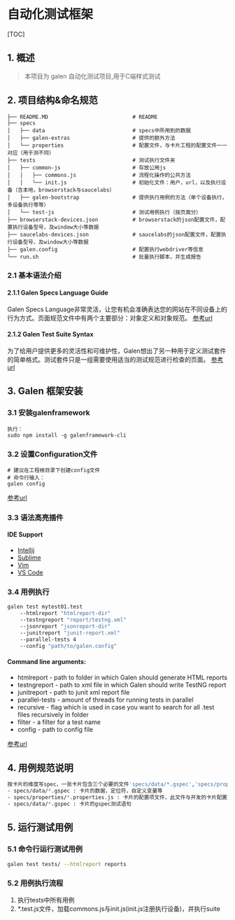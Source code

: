 # 自动化测试框架

[TOC]

## 1.  概述

> 本项目为 galen 自动化测试项目,用于C端样式测试




## 2. 项目结构&命名规范

```shell
├── README.MD							# README
├── specs		                             
│   ├── data                            # specs中所用到的数据
│   ├── galen-extras					# 提供的额外方法
│   └── properties                      # 配置文件，与卡片工程的配置文件一一对应（用于测不同）
├── tests								# 测试执行文件夹
│   ├── common-js                       # 存放公用js
│   │   ├── commons.js                  # 流程化操作的公共方法
│   │   └── init.js                     # 初始化文件：用户，url，以及执行设备（含本地，browserstack与saucelabs）
│   ├── galen-bootstrap                 # 提供执行用例的方法（单个设备执行，多设备执行等等）
│   └── test-js                         # 测试用例执行（按页面分）
├── browserstack-devices.json           # browserstack的json配置文件，配置执行设备型号，及window大小等数据
├── saucelabs-devices.json				# saucelabs的json配置文件，配置执行设备型号，及window大小等数据
├── galen.config						# 配置执行webdriver等信息
└── run.sh                              # 批量执行脚本，并生成报告
```


### 2.1 基本语法介绍
#### 2.1.1 Galen Specs Language Guide
Galen Specs Language非常灵活，让您有机会准确表达您的网站在不同设备上的行为方式。页面规范文件中有两个主要部分：对象定义和对象规范。
[参考url](http://galenframework.com/docs/reference-galen-spec-language-guide/)

#### 2.1.2 Galen Test Suite Syntax
为了给用户提供更多的灵活性和可维护性，Galen想出了另一种用于定义测试套件的简单格式。测试套件只是一组需要使用适当的测试规范进行检查的页面。
[参考url](http://galenframework.com/docs/reference-galen-test-suite-syntax/)

## 3. Galen 框架安装

### 3.1 安装galenframework

```shell
执行：
sudo npm install -g galenframework-cli
```


### 3.2 设置Configuration文件

```shell
# 建议在工程根目录下创建config文件
# 命令行输入：
galen config
```
[参考url](http://galenframework.com/docs/getting-started-configuration/)



### 3.3 语法高亮插件

#### IDE Support
- [Intellij](https://plugins.jetbrains.com/plugin/8302-galen-specs-language-support)
- [Sublime](https://github.com/davidrv87/syntax-sublime-galen2)
- [Vim](https://github.com/galenframework/galen.vim)
- [VS Code](https://marketplace.visualstudio.com/items?itemName=simonhdickson.galen)

### 3.4 用例执行

```bash
galen test mytest01.test
    --htmlreport "htmlreport-dir"
    --testngreport "report/testng.xml"
    --jsonreport "jsonreport-dir"
    --junitreport "junit-report.xml"
    --parallel-tests 4
    --config "path/to/galen.config"
```
#### Command line arguments:

- htmlreport - path to folder in which Galen should generate HTML reports
- testngreport - path to xml file in which Galen should write TestNG report
- junitreport - path to junit xml report file
- parallel-tests - amount of threads for running tests in parallel
- recursive - flag which is used in case you want to search for all .test files recursively in folder
- filter - a filter for a test name
- config - path to config file

[参考url](http://galenframework.com/docs/reference-working-in-command-line/)


## 4. 用例规范说明

```bash
按卡片的维度写spec，一张卡片包含三个必要的文件'specs/data/*.gspec','specs/properties/*.properties.js','specs/*.gspec'
- specs/data/*.gspec : 卡片的数据，定位符，自定义变量等
- specs/properties/*.properties.js : 卡片的配置项文件，此文件与开发的卡片配置文件一一对应 
- specs/data/*.gspec : 卡片的gspec测试语句
```


## 5. 运行测试用例

### 5.1 命令行运行测试用例

```bash
galen test tests/ --htmlreport reports
```

### 5.2 用例执行流程
1. 执行tests中所有用例
2. *.test.js文件，加载commons.js与init.js(init.js注册执行设备)，并执行suite